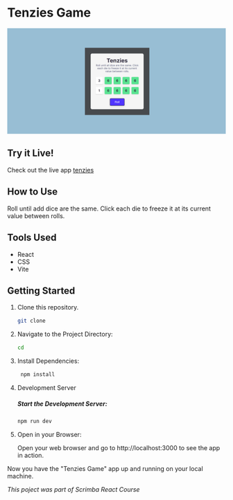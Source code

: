 # Tenzies Game

<img src='./public/tenzies-preview.png'></img>

## Try it Live!

Check out the live app [tenzies](https://tenzies-game-sigma-gold.vercel.app/)

## How to Use

Roll until add dice are the same. Click each die to freeze it at its current value between rolls.

## Tools Used

-   React
-   CSS
-   Vite

## Getting Started

1. Clone this repository.

    ```bash
    git clone
    ```

2. Navigate to the Project Directory:
    ```bash
    cd
    ```
3. Install Dependencies:

    ```bash
     npm install
    ```

4. Development Server

    ##### Start the Development Server:

    ```bash
    npm run dev
    ```

5. Open in your Browser:

    Open your web browser and go to http://localhost:3000 to see the app in action.

Now you have the "Tenzies Game" app up and running on your local machine.

_This poject was part of Scrimba React Course_

